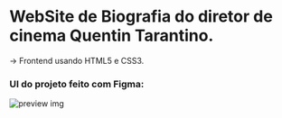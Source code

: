 # WebSite de Biografia do diretor de cinema Quentin Tarantino.


-> Frontend usando HTML5 e CSS3.

### UI do projeto feito com Figma:
![preview img](./Assets/section-main.PNG)
